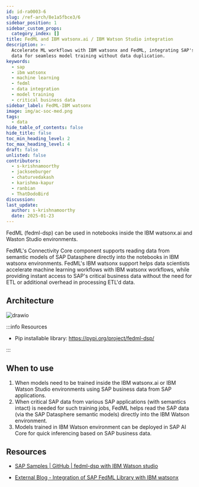 ```yaml
---
id: id-ra0003-6
slug: /ref-arch/8e1a5fbce3/6
sidebar_position: 1
sidebar_custom_props:
  category_index: []
title: FedML and IBM watsonx.ai / IBM Watson Studio integration
description: >-
  Accelerate ML workflows with IBM watsonx and FedML, integrating SAP's business
  data for seamless model training without data duplication.
keywords:
  - sap
  - ibm watsonx
  - machine learning
  - fedml
  - data integration
  - model training
  - critical business data
sidebar_label: FedML-IBM watsonx
image: img/ac-soc-med.png
tags:
  - data
hide_table_of_contents: false
hide_title: false
toc_min_heading_level: 2
toc_max_heading_level: 4
draft: false
unlisted: false
contributors:
  - s-krishnamoorthy
  - jackseeburger
  - chaturvedakash
  - karishma-kapur
  - ranbian
  - ThatDodoBird
discussion: 
last_update:
  author: s-krishnamoorthy
  date: 2025-01-23
---
```


FedML (fedml-dsp) can be used in notebooks inside the IBM watsonx.ai and Waston Studio environments. 

FedML's Connectivity Core component supports reading data from semantic models of SAP Datasphere directly into the notebooks in IBM watsonx environments. FedML's IBM watsonx support helps data scientists accelerate machine learning workflows with IBM watsonx workflows, while providing instant access to SAP's critical business data without the need for ETL or additional overhead in processing ETL'd data.

## Architecture

![drawio](drawio/fedml-watson.drawio)

:::info Resources

- Pip installable library: https://pypi.org/project/fedml-dsp/ 

:::

## When to use 

1. When models need to be trained inside the IBM watsonx.ai or IBM Watson Studio environments using SAP business data from SAP applications.
2. When critical SAP data from various SAP applications (with semantics intact) is needed for such training jobs, FedML helps read the SAP data (via the SAP Datasphere semantic models) directly into the IBM Watson environment.
3. Models trained in IBM Watson environment can be deployed in SAP AI Core for quick inferencing based on SAP business data.

## Resources

- [SAP Samples | GitHub | fedml-dsp with IBM Watson studio](https://github.com/SAP-samples/datasphere-fedml/tree/main/Datasphere/IBM-Watson-Studio)

- [External Blog - Integration of SAP FedML Library with IBM watsonx ](https://medium.com/towards-generative-ai/simplify-your-end-to-end-ai-workflow-with-sap-fedml-d0f54f99d787)